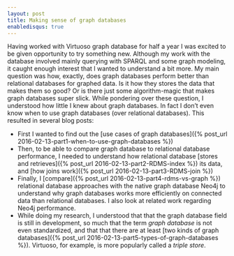 ```yaml
---
layout: post
title: Making sense of graph databases
enabledisqus: true
---
```


Having worked with Virtuoso graph database for half a year I was excited to be given opportunity to try something new. Although my work with the database involved mainly querying with SPARQL and some graph modeling, it caught enough interest that I wanted to understand a bit more. My main question was how, exactly, does graph databases perform better than relational databases for graphed data. Is it how they stores the data that makes them so good? Or is there just some algorithm-magic that makes graph databases super slick. While pondering over these question, I understood how little I knew about graph databases. In fact I don’t even know when to use graph databases (over relational databases). This resulted in several blog posts:

* First I wanted to find out the [use cases of graph databases]({% post_url 2016-02-13-part1-when-to-use-graph-databases %})
* Then, to be able to compare graph database to relational database performance, I needed to understand how relational database [stores and retrieves]({% post_url 2016-02-13-part2-RDMS-index %}) its data, and [how joins work]({% post_url 2016-02-13-part3-RDMS-join %})
* Finally, I [compare]({% post_url 2016-02-13-part4-rdms-vs-graph %}) relational database approaches with the native graph database Neo4j to understand why graph databases works more efficiently on connected data than relational databases. I also look at related work regarding Neo4j performance.
* While doing my research, I understood that that the graph database field is still in development, so much that the term _graph database_ is not even standardized, and that that there are at least [two kinds of graph databases]({% post_url 2016-02-13-part5-types-of-graph-databases %}). Virtuoso, for example, is more popularly called a _triple store_.


